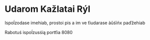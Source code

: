 # Udarom Kažlatai Rýl
 
Ispoĺzodase imehiab, prostoi pis a im ve ťiudarase àŭśïńx paďžehiab

Rabotuś ispoĺzusśią portťia 8080
